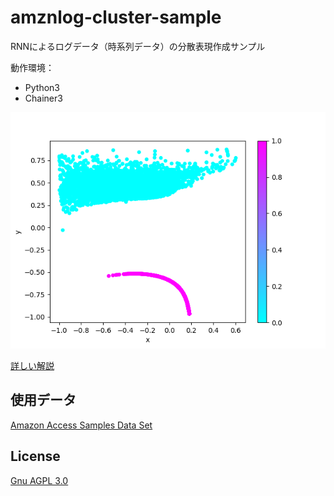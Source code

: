 # amznlog-cluster-sample

RNNによるログデータ（時系列データ）の分散表現作成サンプル

動作環境：

* Python3
* Chainer3

![result](result.png)

[詳しい解説][2]

## 使用データ

[Amazon Access Samples Data Set][1]

## License

[Gnu AGPL 3.0](LICENSE)

[1]: https://archive.ics.uci.edu/ml/datasets/Amazon+Access+Samples
[2]: https://cocon-corporation.com/cocontoco/clustering_log_data/

